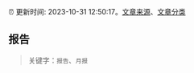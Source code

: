 :alarm_clock: 更新时间: 2023-10-31 12:50:17。[文章来源](/README.md)、[文章分类](/TAGS.md)

## 报告


> 关键字：`报告`、`月报`



